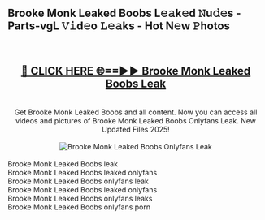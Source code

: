 <h2>Brooke Monk Leaked Boobs L𝚎𝚊k𝚎d 𝙽u𝚍𝚎s - Parts-vgL 𝚅𝚒d𝚎o 𝙻𝚎𝚊ks - Hot N𝚎w 𝙿hotos </h2>
<br>
<div align="center">
<h2><a href="https://213.232.235.80/live/video.php?q=brooke-monk-leaked-boobs" rel="nofollow">🔴 CLICK HERE 🌐==►► Brooke Monk Leaked Boobs Leak</a></h2>
<br>
Get Brooke Monk Leaked Boobs and all content. Now you can access all videos and pictures of Brooke Monk Leaked Boobs Onlyfans Leak. New Updated Files 2025!
<br>
<br>
<a href="https://213.232.235.80/live/video.php?q=brooke-monk-leaked-boobs" rel="nofollow" data-target="animated-image.originalLink"><img src="https://i.imgur.com/1EjSzPs.png" alt="Brooke Monk Leaked Boobs Onlyfans Leak" style="max-width: 100%; display: inline-block;" data-target="animated-image.originalImage"></a>
</div>
<br>
Brooke Monk Leaked Boobs leak<br>
Brooke Monk Leaked Boobs leaked onlyfans<br>
Brooke Monk Leaked Boobs onlyfans leak<br>
Brooke Monk Leaked Boobs leaked onlyfans<br>
Brooke Monk Leaked Boobs onlyfans leaks<br>
Brooke Monk Leaked Boobs onlyfans porn
